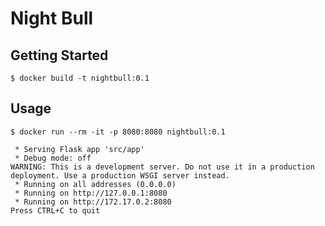 # Night Bull

## Getting Started

```console
$ docker build -t nightbull:0.1
```

## Usage

```console
$ docker run --rm -it -p 8080:8080 nightbull:0.1
```

```
 * Serving Flask app 'src/app'
 * Debug mode: off
WARNING: This is a development server. Do not use it in a production deployment. Use a production WSGI server instead.
 * Running on all addresses (0.0.0.0)
 * Running on http://127.0.0.1:8080
 * Running on http://172.17.0.2:8080
Press CTRL+C to quit
```
